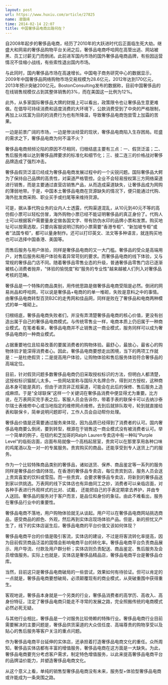```yaml
---
layout: post
url: https://www.huxiu.com/article/27825
name: 凌璐绮
time: 2014-02-14 22:07
title: 中国奢侈品电商出路何在？
---
```

自2008年起步的奢侈品电商，经历了2010年的大跃进时代后正面临生死大劫。继盛大和网易的奢侈品购物平台关闭之后，奢侈品电商呼哈网在高管出逃、网站被黑、员工讨薪无门而倒闭。此前进军国内市场的国外奢侈品电商品牌，有些因运营情况不佳缩小战线，有些索性退出国内市场。

与此同时，国内奢侈品市场在高速增长。中国电子商务研究中心的数据显示，2009年中国奢侈品网络购物市场交易规模为28.6亿元，2012年达到170亿元，2013年预计突破200亿元。BostonConsulting发布的数据称，目前中国奢侈品的在线销售规模仅占到其整体销售的3%，而在美国这一比例为12%。

此外，从多家国际奢侈品大牌的财报上可以看出，政策限令也让奢侈品生意更难做。在倡导可持续消费和适度消费的大环境下，公款消费受到了中央的严格限制，再加上以炫富为目的的消费行为也有所降温，导致奢侈品电商饱尝雪上加霜的苦果。

一边是前景广阔的市场，一边是惨淡经营的现状，奢侈品电商陷入生存困局。旺盛的需求之下，奢侈品电商为何不温不火？

奢侈品电商频频沦陷的原因不尽相同，归根结底主要有三点：一、假货泛滥；二、售后服务难以达到奢侈品牌要求的标准化和细节化；三、接二连三的价格战对奢侈品牌造成了强烈冲击。

奢侈品假货泛滥已经成为奢侈品电商发展过程中的一个尖锐问题。国际奢侈品大鳄为了保持自己品牌的高贵性，对渠道严格管控。企业不会轻易授权第三方网络渠道进行销售，而是主要通过直营店销售产品，从而造成渠道缺失，让奢侈品成为网购的薄弱地带。于是，中国本土奢侈品电商在货源缺失的情况下，便只能通过代购、海外批发商采购、职业买手或扫尾等来维持货源。

可是，据从事代购业务的业内人士透露，代购渠道混乱，从10元到40元不等的高仿假小票可以轻松仿冒，海外购物小票已经不能证明奢侈品的真正身份了。代购人士可以根据客户需要量身定做各国文字、带有防伪水印的品牌小票和发票。购买地址可以按需选取，只要向客服说明订购的小票需要“香港专柜”、“新加坡专柜”或者“法国专柜”，都可以量身制作。还可以打印英文、法文等多种语言，就连购买地也可以选择中国香港、美国等。

而售后服务与用户体验，同样是奢侈品电商的又一大门槛。奢侈品的受众是高端用户，对售后服务和用户体验有着异常苛刻的要求。而奢侈品电商的线下体验，又与常规的奢侈品门店不同。随着奢侈品零售业态的升级，普通奢侈品零售门店已逐渐被核心消费者抛弃，“体验的愉悦度”和“服务的专业性”越来越被人们列入对奢侈品考核的范畴。

奢侈品是一个特殊的商品类别，用传统思路是做奢侈品电商受阻是必然。倒闭的网易尚品和呼哈网，可以说是奢侈品+电商的的单一堆砌，失败是意料之中的事情。由奢侈品电商转型百货B2C的走秀网和佳品网，同样是败在了奢侈品和电商两种模式的单一堆砌上。

归根结底，奢侈品电商失败者们，并没有弄清楚奢侈品电商的核心价值，更没有创造出属于自己的奢侈品电商模式。与传统零售业一样，电商本质上仍旧属于一种商业模式。在笔者看来，奢侈品电商并不止销售这一商业模式，服务同样可以成为奢侈品电商的一种商业模式。

占据重要地位且较易改善的要属消费者的购物体验。最舒心，最放心，最省心的购物体验才能深得消费者心。因此，奢侈品电商要想走出困境，当下的两项工作就是：一是杜绝假货；二是提高用户体验，让购物体验和售后服务体验符合奢侈品的高端定位。

目前，针对假货问题多数奢侈品电商仍旧采取授权标识的方法，但明白人都清楚，这授权标识猫腻儿太多。一些网站宣称与国际大名牌合作，得到对方授权，这种商品本身可能是真的，但由于进货非正规渠道，可能会在此后的保修、售后服务上造成麻烦。于是“全球联保”这样一个关键词在奢侈品消费中便显得尤为重要。比方说，在万表网买完手表之后，客服人员会告诉你，带着手表的联保卡可以去纳沙泰尔瑞士表维修中心或当地指定的维修网点维修。去到后就排队取号，轮到就直接给表和联保卡，简单说明问题即可，工作人员会自动帮你处理。

奢侈品价值是还需要通过服务来体现，因为品质已经得到了消费者的认可。国内奢侈品电商要么倒闭，要到转型，根源在于销售这一商业模式没有被消费者认可。举一个简单的例子，在纽约和芝加哥的Ralph Lauren专卖店中有一种叫“Purple Level”的临街店面，店面布局就像一个高档起居室，贵宾可以在那里享用各种口味的鸡尾酒以及一对一的专属服务。贵宾购买的商品，还能享受到专人送货上门的服务。

作为一个比较特殊商品类别的奢侈品，诸如送货、保养、商品鉴定等一系列的服务同样是奢侈品价值的体现。在香港的奢侈品专卖店，每位贵宾到店，服务人员会送上贵宾喜爱的饮料或雪茄。而一些贵宾，会要求奢侈品专卖店，将新到的奢侈品送到家以供挑选。万表网的线下实体店也有异曲同工之妙，消费者可以亲临店面，对各种手表进行外观样式的比对、试戴， 还能把自己的手表定期拿去养护，并由专人送回。奢侈品的服务对于客户而言，是品位和身份的象征。由此不难看出，服务在奢侈品行业中的重要性。

奢侈品电商不落地，用户购物体验就无从谈起。用户可以在奢侈品电商网站挑选商品，感受商品的颜色、外观，然后再到实体店现场体验产品。但是，新的担忧又产生了，线下的实体店诞生后，奢侈品电商的平台价值又该如何体现？

奢侈品电商平台的价值是吸引客流，实体店的建设，不过是将客流转化率提高，因为目前假货商品泛滥的国情会影响电商平台的转化率。奢侈品电商平台负责商品展示、用户导流、付款及用户群分析；实体店则负责配送、商品鉴定、售后服务及会员增值服务。实际上也就是，实体店是奢侈品精品店，奢侈品电商平台是奢侈品仓库。

当然，目前这只是奢侈品电商破局的一些尝试，效果如何有待验证。但可以肯定的一点就是，奢侈品电商要想破局，必须颠覆现有的商业模式，从突破重围中获得重生。

客观地说，奢侈品本身就是一个另类的行业，奢侈品消费者的高学历、高收入、高身份特征，注定了奢侈品电商只能走不寻常的发展之路，完全照搬传统的电商模式必然必死无疑。

与其他行业相比，奢侈品是一个对服务比较倚赖的特殊行业。奢侈品电商行业目前需要解决的主要问题是，奢侈品供货渠道的大众信任度、高端尊贵的购物享受以及贴心的售后服务等客户关注的重点问题。

作为奢侈品电商平台延伸的实体店，还承担着打造奢侈品电商文化的重任。众所周知，奢侈品实体店都有丰富的增值服务，奢侈品电商在这方面是一大缺失。为此，奢侈品电商要充分考虑客户需求，制定特色增值服务，以此来提高奢侈品电商平台的品牌溢价能力，并塑造奢侈品电商文化。

从这个意义上看，单纯的销售型奢侈品电商没有未来，服务型+体验型奢侈品电商或许能成为一条突围之路。

